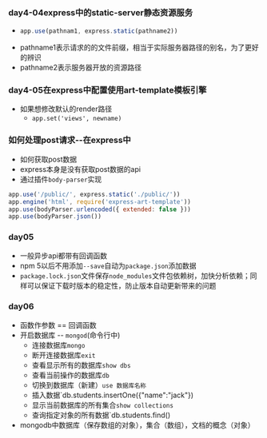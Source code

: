 ### day4-04express中的static-server静态资源服务

- ```javascript
  app.use(pathnam1, express.static(pathname2))
  ```
- pathname1表示请求的的文件前缀，相当于实际服务器路径的别名，为了更好的辨识
- pathname2表示服务器开放的资源路径

### day4-05在express中配置使用art-template模板引擎

- 如果想修改默认的render路径
  - `app.set('views', newname)`

### 如何处理post请求--在express中
-  如何获取post数据
  - express本身是没有获取post数据的api
  - 通过插件`body-parser`实现
  ```javascript
  app.use('/public/', express.static('./public/'))
  app.engine('html', require('express-art-template'))
  app.use(bodyParser.urlencoded({ extended: false }))
  app.use(bodyParser.json())
```

### day05

- 一般异步api都带有回调函数
- npm 5以后不用添加`--save`自动为`package.json`添加数据
- `package.lock.json`文件保存`node_modules`文件包依赖树，加快分析依赖；同样可以保证下载时版本的稳定性，防止版本自动更新带来的问题

### day06

- 函数作参数 == 回调函数
- 开启数据库 -- `mongod`(命令行中)
  - 连接数据库`mongo`
  - 断开连接数据库`exit`
  - 查看显示所有的数据库`show dbs`
  - 查看当前操作的数据库`db`
  - 切换到数据库（新建）`use 数据库名称`
  - 插入数据`db.students.insertOne({"name":"jack"})
  - 显示当前数据库的所有集合`show collections`
  - 查询指定对象的所有数据`db.students.find()
- mongodb中数据库（保存数组的对象），集合（数组），文档的概念（对象）